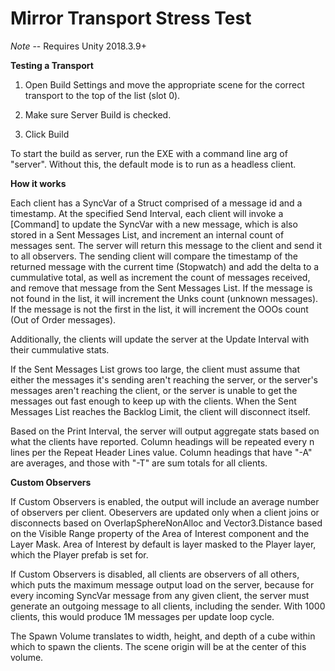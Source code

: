 # Mirror Transport Stress Test

*Note* -- Requires Unity 2018.3.9+

**Testing a Transport**

1. Open Build Settings and move the appropriate scene for the correct transport to the top of the list (slot 0).

2. Make sure Server Build is checked.

3. Click Build

To start the build as server, run the EXE with a command line arg of "server".  Without this, the default mode is to run as a headless client.


**How it works**

Each client has a SyncVar of a Struct comprised of a message id and a timestamp.  At the specified Send Interval, each client will invoke a [Command] to update the SyncVar with a new message, which is also stored in a Sent Messages List, and increment an internal count of messages sent.  The server will return this message to the client and send it to all observers.  The sending client will compare the timestamp of the returned message with the current time (Stopwatch) and add the delta to a cummulative total, as well as increment the count of messages received, and remove that message from the Sent Messages List.  If the message is not found in the list, it will increment the Unks count (unknown messages).  If the message is not the first in the list, it will increment the OOOs count (Out of Order messages).

Additionally, the clients will update the server at the Update Interval with their cummulative stats.

If the Sent Messages List grows too large, the client must assume that either the messages it's sending aren't reaching the server, or the server's messages aren't reaching the client, or the server is unable to get the messages out fast enough to keep up with the clients.  When the Sent Messages List reaches the Backlog Limit, the client will disconnect itself.


Based on the Print Interval, the server will output aggregate stats based on what the clients have reported.  Column headings will be repeated every n lines per the Repeat Header Lines value.  Column headings that have "-A" are averages, and those with "-T" are sum totals for all clients.

**Custom Observers**

If Custom Observers is enabled, the output will include an average number of observers per client.  Obeservers are updated only when a client joins or disconnects based on OverlapSphereNonAlloc and Vector3.Distance based on the Visible Range property of the Area of Interest component and the Layer Mask.  Area of Interest by default is layer masked to the Player layer, which the Player prefab is set for.

If Custom Observers is disabled, all clients are observers of all others, which puts the maximum message output load on the server, because for every incoming SyncVar message from any given client, the server must generate an outgoing message to all clients, including the sender.  With 1000 clients, this would produce 1M messages per update loop cycle.

The Spawn Volume translates to width, height, and depth of a cube within which to spawn the clients.  The scene origin will be at the center of this volume.
